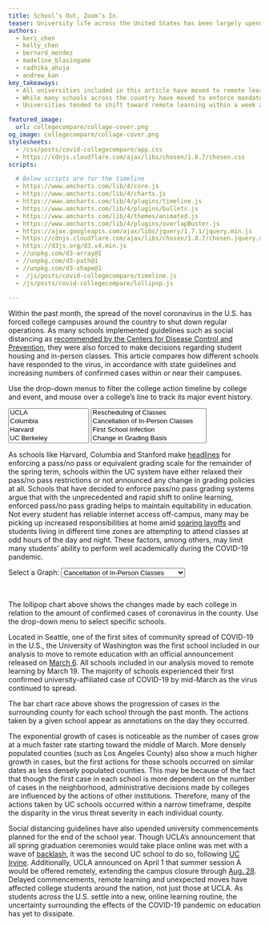 ```yaml
---
title: School’s Out, Zoom’s In.
teaser: University life across the United States has been largely upended because of COVID-19. Find out how the measures schools have taken to stop the spread correlate with local confirmed cases, state actions and more.
authors:
  - keri_chen
  - kelly_chen
  - bernard_mendez
  - madeline_blasingame
  - radhika_ahuja
  - andrew_kan
key_takeaways:
  - All universities included in this article have moved to remote learning for the remainder of the school year.
  - While many schools across the country have moved to enforce mandatory pass/no pass or equivalent grading systems for the remainder of the school year, the majority of University of California schools so far have not followed suit.
  - Universities tended to shift toward remote learning within a week after their first university-affiliated infection. Schools without a university-affiliated infection moved online by mid-March.

featured_image:
  url: collegecompare/collage-cover.png
og_image: collegecompare/collage-cover.png
stylesheets:
  - /css/posts/covid-collegecompare/app.css
  - https://cdnjs.cloudflare.com/ajax/libs/chosen/1.8.7/chosen.css
scripts:

  # Below scripts are for the timeline
  - https://www.amcharts.com/lib/4/core.js
  - https://www.amcharts.com/lib/4/charts.js
  - https://www.amcharts.com/lib/4/plugins/timeline.js
  - https://www.amcharts.com/lib/4/plugins/bullets.js
  - https://www.amcharts.com/lib/4/themes/animated.js
  - https://www.amcharts.com/lib/4/plugins/overlapBuster.js
  - https://ajax.googleapis.com/ajax/libs/jquery/1.7.1/jquery.min.js
  - https://cdnjs.cloudflare.com/ajax/libs/chosen/1.8.7/chosen.jquery.min.js
  - https://d3js.org/d3.v4.min.js
  - //unpkg.com/d3-array@1
  - //unpkg.com/d3-path@1
  - //unpkg.com/d3-shape@1
  -  /js/posts/covid-collegecompare/timeline.js
  - /js/posts/covid-collegecompare/lollipop.js
  
---
```


Within the past month, the spread of the novel coronavirus in the U.S. has forced college campuses around the country to shut down regular operations. As many schools implemented guidelines such as social distancing as [recommended by the Centers for Disease Control and Prevention](https://www.whitehouse.gov/wp-content/uploads/2020/03/03.16.20_coronavirus-guidance_8.5x11_315PM.pdf), they were also forced to make decisions regarding student housing and in-person classes. This article compares how different schools have responded to the virus, in accordance with state guidelines and increasing numbers of confirmed cases within or near their campuses.

Use the drop-down menus to filter the college action timeline by college and event, and mouse over a college’s line to track its major event history.

<!-- Dropdown for Timeline -->

<select multiple id="timeline_dropdown_school" class="timeline_select" data-placeholder="Choose a school..." onchange="changeTimeline();">
    <!-- <option value="all">Select All</option> --> <!-- SELECT ALL: Uncomment -->
    <option value="UCLA">UCLA</option>
    <option value="Columbia">Columbia</option>
    <option value="Harvard">Harvard</option>
    <option value="UC Berkeley">UC Berkeley</option>
    <option value="UC Davis">UC Davis</option>
    <option value="UC Irvine">UC Irvine</option>
    <option value="UC Merced">UC Merced</option>
    <option value="UC Riverside">UC Riverside</option>
    <option value="UC San Diego">UC San Diego</option>
    <option value="UC Santa Barbara">UC Santa Barbara</option>
    <option value="UC Santa Cruz">UC Santa Cruz</option>
    <option value="USC">USC</option>
    <option value="Stanford">Stanford</option>
    <option value="UChicago">The University of Chicago</option>
    <option value="University of Florida">University of Florida</option>
    <option value="University of Washington">University of Washington</option>
    <option value="UT Austin">University of Texas, Austin</option>
</select>

<select multiple id="timeline_dropdown_event" class="timeline_select" data-placeholder="Choose an event..." onchange="changeTimeline();">
    <!-- <option value="all">Select All</option> --> <!-- SELECT ALL: Uncomment -->
    <option value="rescheduled">Rescheduling of Classes</option>
    <option value="cancelled_classes">Cancellation of In-Person Classes</option>
    <option value="first_infection">First School Infection</option>
    <option value="grading_change">Change in Grading Basis</option>
    <option value="housing_change">Change in University Housing Options</option>
</select>

<div id="timeline"></div>

As schools like Harvard, Columbia and Stanford make [headlines](https://news.harvard.edu/gazette/story/2020/03/harvard-college-adopts-temporary-grading-policy-for-spring-term/) for enforcing a pass/no pass or equivalent grading scale for the remainder of the spring term, schools within the UC system have either relaxed their pass/no pass restrictions or not announced any change in grading policies at all. Schools that have decided to enforce pass/no pass grading systems argue that with the unprecedented and rapid shift to online learning, enforced pass/no pass grading helps to maintain equitability in education. Not every student has reliable internet access off-campus, many may be picking up increased responsibilities at home amid [soaring layoffs](https://time.com/5814350/jobless-layoffs-us-coronavirus/) and students living in different time zones are attempting to attend classes at odd hours of the day and night. These factors, among others, may limit many students’ ability to perform well academically during the COVID-19 pandemic.

<!-- Dropdown for Lollipop -->
<div align="left">
  <label for="graphs">Select a Graph:</label>
    <select id="graphs" onchange='javascript: lollipop_graph(this.options[this.selectedIndex].value)' >
    <option value="cancelled_classes" selected hidden>Cancellation of In-Person Classes</option>
    <option value="cancelled_classes">Cancellation of In-Person Classes</option>
    <option value="rescheduled">Rescheduling of Classes</option>
    <option value="first_infection">First School Infection</option>
    <option value="grading_change">Change in Grading Basis</option>
    <option value="housing_change">Change in University Housing Options</option>
   </select>
  <p>&nbsp; </p>
</div>
<div id="lollipop" align='center' >
  <script type="text/javascript" src="/js/posts/covid-collegecompare/lollipop.js"> </script>
</div>

The lollipop chart above shows the changes made by each college in relation to the amount of confirmed cases of coronavirus in the county. Use the drop-down menu to select specific schools.

Located in Seattle, one of the first sites of community spread of COVID-19 in the U.S., the University of Washington was the first school included in our analysis to move to remote education with an official announcement released on [March 6](https://www.washington.edu/coronavirus/2020/03/06/beginning-march-9-classes-and-finals-will-not-be-held-in-person-message-to-faculty-and-staff/). All schools included in our analysis moved to remote learning by March 19. The majority of schools experienced their first confirmed university-affiliated case of COVID-19 by mid-March as the virus continued to spread.

<div id="bar-race">
<div class="flourish-embed" data-src="story/260394" data-url="https://flo.uri.sh/story/260394/embed"><script src="https://public.flourish.studio/resources/embed.js"></script></div>
</div>

The bar chart race above shows the progression of cases in the surrounding county for each school through the past month. The actions taken by a given school appear as annotations on the day they occurred.

The exponential growth of cases is noticeable as the number of cases grow at a much faster rate starting toward the middle of March. More densely populated counties (such as Los Angeles County) also show a much higher growth in cases, but the first actions for those schools occurred on similar dates as less densely populated counties. This may be because of the fact that though the first case in each school is more dependent on the number of cases in the neighborhood, administrative decisions made by colleges are influenced by the actions of other institutions. Therefore, many of the actions taken by UC schools occurred within a narrow timeframe, despite the disparity in the virus threat severity in each individual county.

Social distancing guidelines have also upended university commencements planned for the end of the school year. Though UCLA’s announcement that all spring graduation ceremonies would take place online was met with a wave of [backlash](https://www.latimes.com/california/story/2020-03-18/ucla-to-cancel-traditional-graduation-ceremonies-and-celebrate-online), it was the second UC school to do so, following [UC Irvine](https://www.latimes.com/socal/daily-pilot/news/story/2020-03-15/uc-irvine-cancels-traditional-public-commencement-graduation-ceremonies). Additionally, UCLA announced on April 1 that summer session A would be offered remotely, extending the campus closure through [Aug. 28](https://dailybruin.com/2020/04/01/ucla-moves-summer-session-a-online-extending-remote-instruction-through-aug-28/). Delayed commencements, remote learning and unexpected moves have affected college students around the nation, not just those at UCLA. As students across the U.S. settle into a new, online learning routine, the uncertainty surrounding the effects of the COVID-19 pandemic on education has yet to dissipate.
